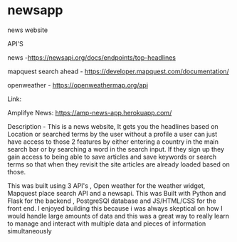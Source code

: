 # newsapp
news website 

API'S 

news -https://newsapi.org/docs/endpoints/top-headlines

mapquest search ahead - https://developer.mapquest.com/documentation/

openweather - https://openweathermap.org/api

Link:

Amplifye News: https://amp-news-app.herokuapp.com/

Description - This is a news website, It gets you the headlines based on Location
or searched terms by the user 
without a profile a user can just have access to those 2 features by either entering a country in the main search bar or 
by searching a word in the search input.
If they sign up they gain access to being able to save articles and save keywords or search terms so that when
they revisit the site articles are already loaded based on those.

This was built using 3 API's , Open weather for the weather widget, Mapquest place search API
and a newsapi. 
This was Built with Python and Flask for the backend , PostgreSQl database and JS/HTML/CSS for the
front end. I enjoyed building this because i was always skeptical on how I would handle large amounts 
of data and this was a great way to really learn to manage and interact with multiple data and pieces of 
information simultaneously
